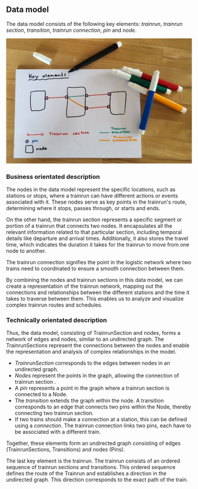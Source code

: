 ## Data model

The data model consists of the following key elements: *trainrun*, *trainrun section*,
*transition*, *trainrun connection*, *pin* and *node*.

![Data model](./images/DataMoel_Sketch_KeyElement_001.jpg)

### Business orientated description

The nodes in the data model represent the specific locations, such as stations or stops, where a
trainrun can have different actions or events associated with it. These nodes serve as key points in
the trainrun's route, determining where it stops, passes through, or starts and ends.

On the other hand, the trainrun section represents a specific segment or portion of a trainrun that
connects two nodes. It encapsulates all the relevant information related to that particular section,
including temporal details like departure and arrival times. Additionally, it also stores the travel
time, which indicates the duration it takes for the trainrun to move from one node to another.

The trainrun connection signifies the point in the logistic network where two trains need to
coordinated to ensure a smooth connection between them.

By combining the nodes and trainrun sections in this data model, we can create a representation of
the trainrun network, mapping out the connections and relationships between the different stations
and the time it takes to traverse between them. This enables us to analyze and visualize complex
trainrun routes and schedules.

### Technically orientated description

Thus, the data model, consisting of TrainrunSection and nodes, forms a network of edges and nodes,
similar to an undirected graph. The TrainrunSections represent the connections between the nodes and
enable the representation and analysis of complex relationships in the model.

- *TrainrunSection* corresponds to the edges between nodes in an undirected graph.
- *Nodes* represent the points in the graph, allowing the connection of trainrun section .
- A *pin* represents a point in the graph where a trainrun section is connected to a Node.
- The *transition* extends the graph within the node. A transition corresponds to an edge that
  connects two pins within the Node, thereby connecting two trainrun section.
- If two trains should make a connection at a station, this can be defined using a *connection*. The
  trainrun connection links two pins, each have to be associated with a different train.

Together, these elements form an undirected graph consisting of edges (TrainrunSections,
Transitions) and nodes (Pins).

The last key element is the trainrun. The trainrun consists of an ordered sequence of
trainrun sections and transitions. This ordered sequence defines the route of the Trainrun and
establishes a direction in the undirected graph. This direction corresponds to the exact path of the
train.


